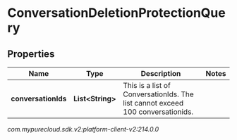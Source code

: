 # ConversationDeletionProtectionQuery


## Properties

| Name | Type | Description | Notes |
| ------------ | ------------- | ------------- | ------------- |
| **conversationIds** | **List&lt;String&gt;** | This is a list of ConversationIds. The list cannot exceed 100 conversationids. |  |




_com.mypurecloud.sdk.v2:platform-client-v2:214.0.0_

